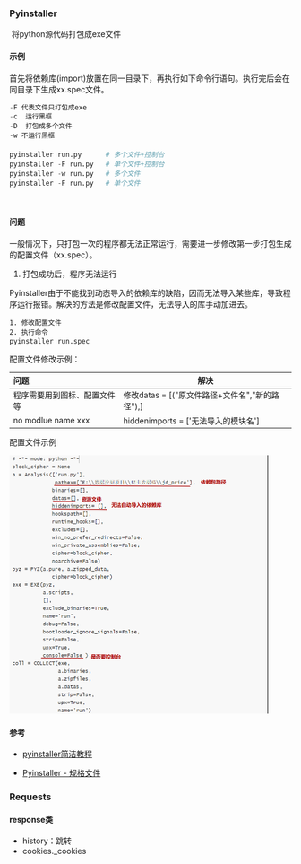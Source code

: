 ### Pyinstaller

​	将python源代码打包成exe文件

#### 示例

​	首先将依赖库(import)放置在同一目录下，再执行如下命令行语句。执行完后会在同目录下生成xx.spec文件。

```python
-F 代表文件只打包成exe
-c  运行黑框
-D  打包成多个文件
-w 不运行黑框

pyinstaller run.py		# 多个文件+控制台
pyinstaller -F run.py	# 单个文件+控制台
pyinstaller -w run.py	# 多个文件
pyinstaller -F run.py	# 单个文件
```

​	

#### 问题

一般情况下，只打包一次的程序都无法正常运行，需要进一步修改第一步打包生成的配置文件（xx.spec）。



1. 打包成功后，程序无法运行

Pyinstaller由于不能找到动态导入的依赖库的缺陷，因而无法导入某些库，导致程序运行报错。解决的方法是修改配置文件，无法导入的库手动加进去。

```
1. 修改配置文件
2. 执行命令
pyinstaller run.spec
```

配置文件修改示例：

| 问题                         | 解决                                            |
| :--------------------------- | ----------------------------------------------- |
| 程序需要用到图标、配置文件等 | 修改datas = [("原文件路径+文件名","新的路径"),] |
| no modlue name xxx           | hiddenimports = ['无法导入的模块名']            |

配置文件示例

![1569422298145](assets/1569422298145.png)

#### 参考

+ [pyinstaller简洁教程](http://legendtkl.com/2015/11/06/pyinstaller/)

+ [Pyinstaller - 规格文件](https://shuhari.dev/blog/2018/06/pyinstaller-specfile)



### Requests

#### response类

+ history：跳转
+ cookies._cookies